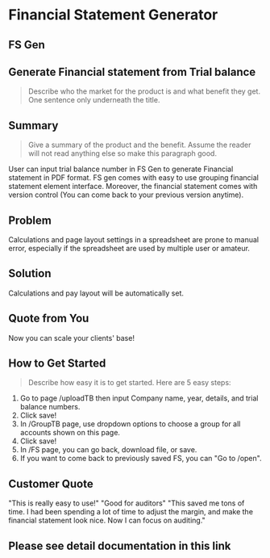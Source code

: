 # Financial Statement Generator #

<!--
> This material was originally posted [here](http://www.quora.com/What-is-Amazons-approach-to-product-development-and-product-management). It is reproduced here for posterities sake.

There is an approach called "working backwards" that is widely used at Amazon. They work backwards from the customer, rather than starting with an idea for a product and trying to bolt customers onto it. While working backwards can be applied to any specific product decision, using this approach is especially important when developing new products or features.

For new initiatives a product manager typically starts by writing an internal press release announcing the finished product. The target audience for the press release is the new/updated product's customers, which can be retail customers or internal users of a tool or technology. Internal press releases are centered around the customer problem, how current solutions (internal or external) fail, and how the new product will blow away existing solutions.

If the benefits listed don't sound very interesting or exciting to customers, then perhaps they're not (and shouldn't be built). Instead, the product manager should keep iterating on the press release until they've come up with benefits that actually sound like benefits. Iterating on a press release is a lot less expensive than iterating on the product itself (and quicker!).

If the press release is more than a page and a half, it is probably too long. Keep it simple. 3-4 sentences for most paragraphs. Cut out the fat. Don't make it into a spec. You can accompany the press release with a FAQ that answers all of the other business or execution questions so the press release can stay focused on what the customer gets. My rule of thumb is that if the press release is hard to write, then the product is probably going to suck. Keep working at it until the outline for each paragraph flows.

Oh, and I also like to write press-releases in what I call "Oprah-speak" for mainstream consumer products. Imagine you're sitting on Oprah's couch and have just explained the product to her, and then you listen as she explains it to her audience. That's "Oprah-speak", not "Geek-speak".

Once the project moves into development, the press release can be used as a touchstone; a guiding light. The product team can ask themselves, "Are we building what is in the press release?" If they find they're spending time building things that aren't in the press release (overbuilding), they need to ask themselves why. This keeps product development focused on achieving the customer benefits and not building extraneous stuff that takes longer to build, takes resources to maintain, and doesn't provide real customer benefit (at least not enough to warrant inclusion in the press release).
 -->

## FS Gen ##

## Generate Financial statement from Trial balance ##
  > Describe who the market for the product is and what benefit they get. One sentence only underneath the title.

## Summary ##
  > Give a summary of the product and the benefit. Assume the reader will not read anything else so make this paragraph good.

  User can input trial balance number in FS Gen to generate Financial statement in PDF format. FS gen comes with easy to use grouping financial statement element interface. Moreover, the financial statement comes with version control (You can come back to your previous version anytime).

## Problem ##
  Calculations and page layout settings in a spreadsheet are prone to manual error, especially if the spreadsheet are used by multiple user or amateur.

## Solution ##
  Calculations and pay layout will be automatically set.

## Quote from You ##
  Now you can scale your clients' base!

## How to Get Started ##
  > Describe how easy it is to get started.
  Here are 5 easy steps:
  1. Go to page /uploadTB then input Company name, year, details, and trial balance numbers.
  2. Click save!
  3. In /GroupTB page, use dropdown options to choose a group for all accounts shown on this page.
  4. Click save!
  5. In /FS page, you can go back, download file, or save.
  6. If you want to come back to previously saved FS, you can "Go to /open".

## Customer Quote ##
"This is really easy to use!"
"Good for auditors"
"This saved me tons of time. I had been spending a lot of time to adjust the margin, and make the financial statement look nice. Now I can focus on auditing."

## Please see detail documentation in this link ##
